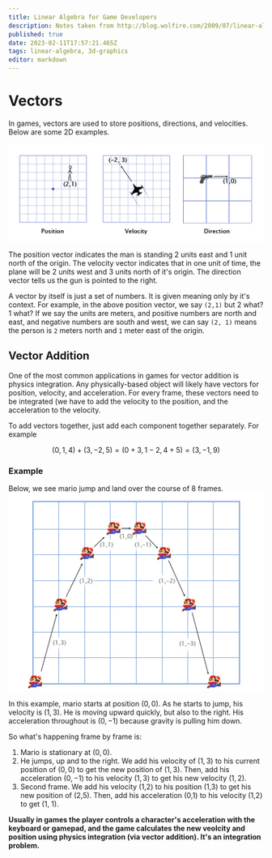 ```yaml
---
title: Linear Algebra for Game Developers
description: Notes taken from http://blog.wolfire.com/2009/07/linear-algebra-for-game-developers-part-1/
published: true
date: 2023-02-11T17:57:21.465Z
tags: linear-algebra, 3d-graphics
editor: markdown
---
```


# Vectors
In games, vectors are used to store positions, directions, and velocities. Below are some 2D examples.

![vector_examples.jpeg](/vector_examples.jpeg)

The position vector indicates the man is standing 2 units east and 1 unit north of the origin. The velocity vector indicates that in one unit of time, the plane will be 2 units west and 3 units north of it's origin. The direction vector tells us the gun is pointed to the right. 

A vector by itself is just a set of numbers. It is given meaning only by it's context. For example, in the above position vector, we say `(2,1)` but 2 what? 1 what? If we say the units are meters, and positive numbers are north and east, and negative numbers are south and west, we can say `(2, 1)` means the person is `2` meters north and `1` meter east of the origin.


## Vector Addition
One of the most common applications in games for vector addition is physics integration. Any physically-based object will likely have vectors for position, velocity, and acceleration. For every frame, these vectors need to be integrated (we have to add the velocity to the position, and the acceleration to the velocity.



To add vectors together, just add each component together separately. For example

$$
(0,1,4) + (3,-2,5) = (0+3, 1-2, 4+5) = (3,-1,9)
$$

### Example
Below, we see mario jump and land over the course of 8 frames.
![mario-parabola.jpeg](/mario-parabola.jpeg)

In this example, mario starts at position $(0,0)$. As he starts to jump, his velocity is $(1,3)$. He is moving upward quickly, but also to the right. His acceleration throughout is $(0, -1)$ because gravity is pulling him down.

So what's happening frame by frame is: 
1. Mario is stationary at $(0,0)$.
2. He jumps, up and to the right. We add his velocity of $(1,3)$ to his current position of $(0,0)$ to get the new position of $(1,3)$. Then, add his acceleration $(0,-1)$ to his velocity $(1,3)$ to get his new velocity $(1,2)$.
3. Second frame. We add his velocity (1,2) to his position (1,3) to get his new position of (2,5). Then, add his acceleration (0,1) to his velocity (1,2) to get (1, 1).

**Usually in games the player controls a character's acceleration with the keyboard or gamepad, and the game calculates the new veolcity and position using physics integration (via vector addition). It's an integration problem.** 

